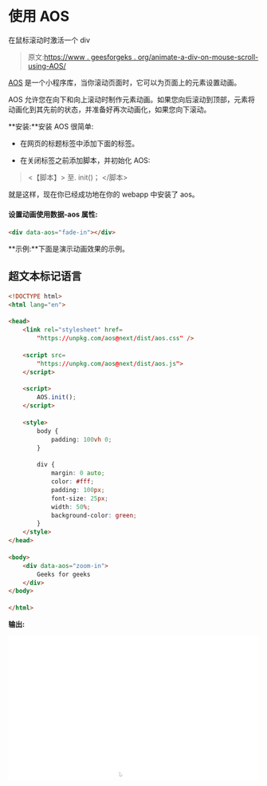# 使用 AOS

在鼠标滚动时激活一个 div

> 原文:[https://www . geesforgeks . org/animate-a-div-on-mouse-scroll-using-AOS/](https://www.geeksforgeeks.org/animate-a-div-on-mouse-scroll-using-aos/)

[AOS](https://github.com/michalsnik/aos) 是一个小程序库，当你滚动页面时，它可以为页面上的元素设置动画。

AOS 允许您在向下和向上滚动时制作元素动画。如果您向后滚动到顶部，元素将动画化到其先前的状态，并准备好再次动画化，如果您向下滚动。

**安装:**安装 AOS 很简单:

*   在网页的标题标签中添加下面的标签。

> <link rel="”stylesheet”" href="”https://unpkg.com/aos@next/dist/aos.css”">

*   在关闭标签之前添加脚本，并初始化 AOS:

> <【脚本】>
> 至. init()；
> </脚本>

就是这样，现在你已经成功地在你的 webapp 中安装了 aos。

#### 设置动画使用**数据-aos** 属性:

```html
<div data-aos="fade-in"></div>
```

**示例:**下面是演示动画效果的示例。

## 超文本标记语言

```html
<!DOCTYPE html>
<html lang="en">

<head>
    <link rel="stylesheet" href=
        "https://unpkg.com/aos@next/dist/aos.css" />

    <script src=
        "https://unpkg.com/aos@next/dist/aos.js">
    </script>

    <script>
        AOS.init();
    </script>

    <style>
        body {
            padding: 100vh 0;
        }

        div {
            margin: 0 auto;
            color: #fff;
            padding: 100px;
            font-size: 25px;
            width: 50%;
            background-color: green;
        }
    </style>
</head>

<body>
    <div data-aos="zoom-in">
        Geeks for geeks
    </div>
</body>

</html>
```

**输出:**

![](img/44d863c95b262816954e5047ad70cfc4.png)